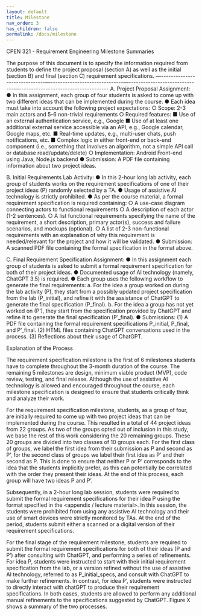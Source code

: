 ```yaml
---
layout: default
title: Milestone
nav_order: 3
has_children: false
permalink: /docs/milestone
---
```


CPEN 321 - Requirement Engineering Milestone Summaries

The purpose of this document is to specify the information required from students to define the project proposal (section A) as well as the initial (section B) and final (section C) requirement specifications. 
—------------------------------—------------------------------—------------------------------—-------------------------------------
A.	Project Proposal Assignment: 
●	In this assignment, each group of four students is asked to come up with two different ideas that can be implemented during the course.
●	Each idea must take into account the following project expectations:
○	Scope:  2-3 main actors and 5-6 non-trivial requirements
○	Required features:
■	Use of an external authentication service, e.g., Google
■	Use of at least one additional external service accessible via an API, e.g., Google calendar, Google maps, etc. 
■	Real-time updates, e.g., multi-user chats, push notifications, etc.
■	Complex logic in either front-end or back-end component (i.e., something that involves an algorithm, not a simple API call or database read/update/delete)
○	Implementation: Android Front-end using Java, Node.js backend
●	Submission: A PDF file containing information about two project ideas.

B.	Initial Requirements Lab Activity:
●	In this 2-hour long lab activity, each group of students works on the requirement specifications of one of their project ideas (P) randomly selected by a TA. 
●	Usage of assistive AI technology is strictly prohibited.
●	As per the course material, a formal requirement specification is required containing: 
○	A use-case diagram connecting actors to functional requirements
○	A description of each actor (1-2 sentences). 
○	A list functional requirements specifying the name of the requirement, a short description, primary actor(s), success and failure scenarios, and mockups (optional).
○	A list of 2-3 non-functional requirements with an explanation of why this requirement is needed/relevant for the project and how it will be validated.
●	Submission: A scanned PDF file containing the formal specification in the format above.

C.	Final Requirement Specification Assignment:
●	In this assignment each group of students is asked to submit a formal requirement specification for both of their project ideas.
●	Documented usage of AI technology (namely, ChatGPT 3.5)  is required.
●	Each group uses the following workflow to generate the final requirements:
a.	For the idea a group worked on during the lab activity (P), they start from a possibly updated project specification from the lab (P_initial), and refine it with the assistance of ChatGPT to generate the final specification (P_final). 
b.	For the idea a group has not yet worked on (P’),  they start from the specification provided by ChatGPT and refine it to generate the final specification (P’_final).
●	Submissions: (1) A PDF file containing the formal requirement specifications P_initial, P_final, and P’_final. (2) HTML files containing ChatGPT conversations used in the process. (3) Reflections about their usage of ChatGPT.


Explanation of the Process

The requirement specification milestone is the first of 6 milestones students have to complete throughout the 3-month duration of the course. The remaining 5 milestones are design, minimum viable product (MVP), code review, testing, and final release. Although the use of assistive AI technology is allowed and encouraged throughout the course, each milestone specification is designed to ensure that students critically think and analyze their work.

For the requirement specification milestone, students, as a group of four, are initially required to come up with two project ideas that can be implemented during the course. This resulted in a total of 44 project ideas from 22 groups. As two of the groups opted out of inclusion in this study, we base the rest of this work considering the 20 remaining groups. These 20 groups are divided into two classes of 10 groups each. For the first class of groups, we label the first idea from their submission as P and second as P’, for the second class of groups we label their first idea as P’ and their second as P. This is done to ensure that neither P or P’ corresponds to the idea that the students implicitly prefer, as this can potentially be correlated with the order they present their ideas. At the end of this process, each group will have two ideas P and P’.

Subsequently, in a 2-hour long lab session, students were required to submit the formal requirement specifications for their idea P using the format specified in the <appendix / lecture material>. In this session, the students were prohibited from using any assistive AI technology and their use of smart devices were strictly monitored by TAs. At the end of the period, students submit either a scanned or a digital version of their requirement specifications. 

For the final stage of the requirement milestone, students are required to submit the formal requirement specifications for both of their ideas (P and P’) after consulting with ChatGPT, and performing a series of refinements. For idea P, students were instructed to start with their initial requirement specification from the lab, or a version refined without the use of assistive AI technology, referred to as P_initial_specs, and consult with ChatGPT to make further refinements. In contrast, for idea P’, students were instructed to directly interact with chatGPT to produce their requirement specifications. In both cases, students are allowed to perform any additional manual refinements to the specifications suggested  by ChatGPT. Figure X shows a summary of the two processes.
